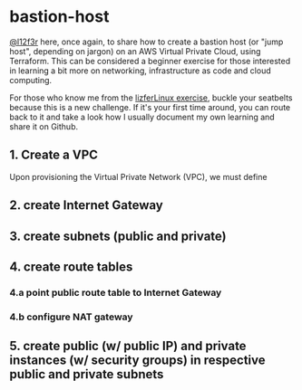 # bastion-host

[@l12f3r](https://github.com/l12f3r) here, once again, to share how to create a bastion host (or "jump host", depending on jargon) on an AWS Virtual Private Cloud, using Terraform. This can be considered a beginner exercise for those interested in learning a bit more on networking, infrastructure as code and cloud computing.

For those who know me from the [lizferLinux exercise](https://github.com/l12f3r/lizferLinux), buckle your seatbelts because this is a new challenge. If it's your first time around, you can route back to it and take a look how I usually document my own learning and share it on Github.

## 1. Create a VPC

Upon provisioning the Virtual Private Network (VPC), we must define

## 2. create Internet Gateway
## 3. create subnets (public and private)
## 4. create route tables
### 4.a point public route table to Internet Gateway
### 4.b configure NAT gateway
## 5. create public (w/ public IP) and private instances (w/ security groups) in respective public and private subnets
